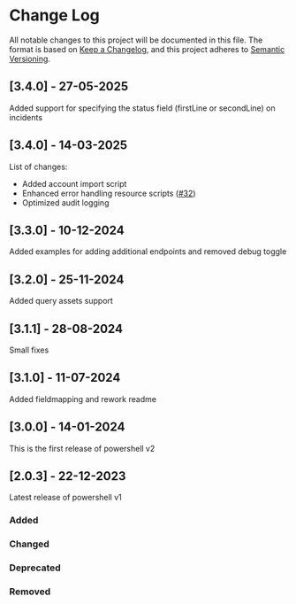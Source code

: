 # Change Log

All notable changes to this project will be documented in this file. The format is based on [Keep a Changelog](https://keepachangelog.com), and this project adheres to [Semantic Versioning](https://semver.org).

## [3.4.0] - 27-05-2025

Added support for specifying the status field (firstLine or secondLine) on incidents

## [3.4.0] - 14-03-2025

List of changes:
- Added account import script
- Enhanced error handling resource scripts ([#32](https://github.com/Tools4everBV/HelloID-Conn-Prov-Target-Topdesk/issues/32))
- Optimized audit logging

## [3.3.0] - 10-12-2024

Added examples for adding additional endpoints and removed debug toggle

## [3.2.0] - 25-11-2024

Added query assets support

## [3.1.1] - 28-08-2024

Small fixes

## [3.1.0] - 11-07-2024

Added fieldmapping and rework readme

## [3.0.0] - 14-01-2024

This is the first release of powershell v2

## [2.0.3] - 22-12-2023

Latest release of powershell v1

### Added

### Changed

### Deprecated

### Removed
